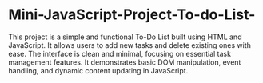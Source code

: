 # Mini-JavaScript-Project-To-do-List-
This project is a simple and functional To-Do List built using HTML and JavaScript. It allows users to add new tasks and delete existing ones with ease. The interface is clean and minimal, focusing on essential task management features. It demonstrates basic DOM manipulation, event handling, and dynamic content updating in JavaScript.
